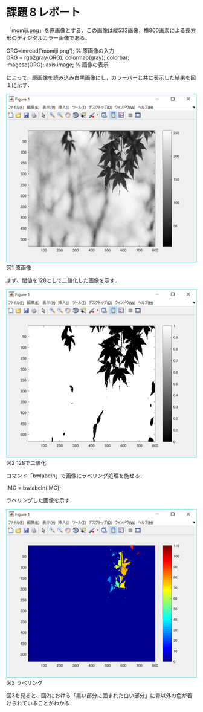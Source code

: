 ﻿# 課題８レポート

「momiji.png」を原画像とする．この画像は縦533画像，横800画素による長方形のディジタルカラー画像である．

ORG=imread('momiji.png'); % 原画像の入力  
ORG = rgb2gray(ORG); colormap(gray); colorbar;  
imagesc(ORG); axis image; % 画像の表示

によって，原画像を読み込み白黒画像にし，カラーバーと共に表示した結果を図１に示す．

![原画像](https://github.com/15ec092/lecture_image_processing/blob/master/image/org_img8.png?raw=true)  
図1 原画像

まず、閾値を128として二値化した画像を示す．

![原画像](https://github.com/15ec092/lecture_image_processing/blob/master/image/kadai8_1.png?raw=true)  
図2 128で二値化


コマンド「bwlabeln」で画像にラベリング処理を施せる．

IMG = bwlabeln(IMG);

ラベリングした画像を示す．

![原画像](https://github.com/15ec092/lecture_image_processing/blob/master/image/kadai8_2.png?raw=true)  
図3 ラベリング

図3を見ると、図2における「黒い部分に囲まれた白い部分」に青以外の色が着けられていることがわかる．